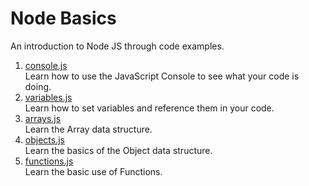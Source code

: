 # Node Basics
An introduction to Node JS through code examples.

1. [console.js](https://github.com/omnicoders/omnicoders/blob/master/node/basics/console.js)  
Learn how to use the JavaScript Console to see what your code is doing.
2. [variables.js](https://github.com/omnicoders/omnicoders/blob/master/node/basics/variables.js)  
Learn how to set variables and reference them in your code.
3. [arrays.js](https://github.com/omnicoders/omnicoders/blob/master/node/basics/arrays.js)  
Learn the Array data structure.
4. [objects.js](https://github.com/omnicoders/omnicoders/blob/master/node/basics/objects.js)  
Learn the basics of the Object data structure.
5. [functions.js](https://github.com/omnicoders/omnicoders/blob/master/node/basics/functions.js)  
Learn the basic use of Functions.